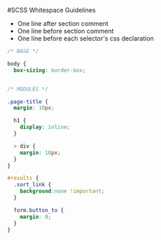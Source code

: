 #SCSS Whitespace Guidelines

* One line after section comment
* One line before section comment
* One line before each selector's css declaration

```scss
/* BASE */

body {
  box-sizing: border-box;


/* MODULES */

.page-title {
  margin: 10px;

  h1 {
    display: inline;
  }

  > div {
    margin: 10px;
  }
}

#results {
  .sort_link {
    background:none !important;
  }

  form.button_to {
    margin: 0;
  }
}
```
